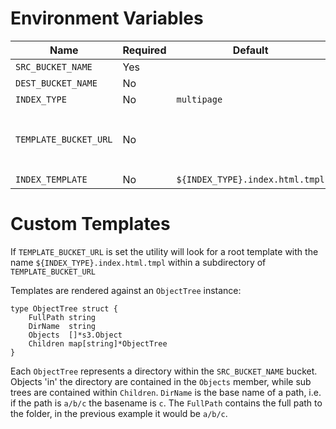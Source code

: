 
# Environment Variables

| Name                  | Required | Default                         | Description |
|-----------------------|----------|---------------------------------|-------------|
| `SRC_BUCKET_NAME`     | Yes      |                                 |             |
| `DEST_BUCKET_NAME`    | No       |                                 |             |
| `INDEX_TYPE`          | No       | `multipage`                     |             |
| `TEMPLATE_BUCKET_URL` | No       |                                 | S3 URL in the form `s3://bucket/path`. Expects templates (defined below) in a subdirectory called `templates/`. So if this is set to `s3://bucket/path` it will expect templates to be stored in `s3://bucket/path/templates/singlepage.index.html` |
| `INDEX_TEMPLATE`      | No       | `${INDEX_TYPE}.index.html.tmpl` |             |

# Custom Templates
If `TEMPLATE_BUCKET_URL` is set the utility will look for a root template with the name `${INDEX_TYPE}.index.html.tmpl` within a subdirectory of `TEMPLATE_BUCKET_URL`

Templates are rendered against an `ObjectTree` instance:

```
type ObjectTree struct {
	FullPath string
	DirName  string
	Objects  []*s3.Object
	Children map[string]*ObjectTree
}
```

Each `ObjectTree` represents a directory within the `SRC_BUCKET_NAME` bucket.
Objects 'in' the directory are contained in the `Objects` member, while sub
trees are contained within `Children`. `DirName` is the base name of a path,
i.e. if the path is `a/b/c` the basename is `c`. The `FullPath` contains the
full path to the folder, in the previous example it would be `a/b/c`.

